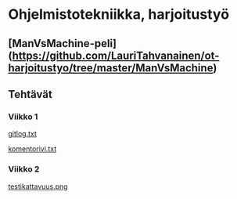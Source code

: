 # Ohjelmistotekniikka, harjoitustyö
## [ManVsMachine-peli] (https://github.com/LauriTahvanainen/ot-harjoitustyo/tree/master/ManVsMachine) 


## Tehtävät 
### Viikko 1
[gitlog.txt](https://github.com/LauriTahvanainen/ot-harjoitustyo/blob/master/laskarit/viikko1/gitlog.txt)

[komentorivi.txt](https://github.com/LauriTahvanainen/ot-harjoitustyo/blob/master/laskarit/viikko1/komentorivi.txt)

### Viikko 2
[testikattavuus.png](https://github.com/LauriTahvanainen/ot-harjoitustyo/blob/master/laskarit/viikko2/testikattavuus.png)
